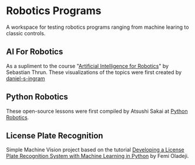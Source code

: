 # Robotics Programs
A workspace for testing robotics programs ranging from machine learing to classic controls.

## AI For Robotics
As a supliment to the course "[Artificial Intelligence for Robotics](https://www.udacity.com/course/artificial-intelligencefor-robotics--cs373?irclickid=1kZyOH3-6xyKRmuznQwqYXo1UksxHaT2PykVyU0&irgwc=1&utm_source=affiliate&utm_medium=ads_r&aff=390418&utm_term=&utm_campaign=A202_WT19530870x61624919x_&utm_content=&adid=786224)" 
by Sebastian Thrun. These visualizations of the topics were first created by [daniel-s-ingram](https://github.com/daniel-s-ingram/ai_for_robotics)

## Python Robotics
These open-source lessons were first compiled by Atsushi Sakai at [Python Robotics](https://atsushisakai.github.io/PythonRobotics/).

## License Plate Recognition
Simple Machine Vision project based on the tutorial [Developing a License Plate Recognition System with Machine Learning in Python](https://medium.com/devcenter/developing-a-license-plate-recognition-system-with-machine-learning-in-python-787833569ccd) by Femi Oladeji.
